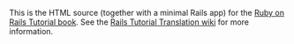 This is the HTML source (together with a minimal Rails app) for the [Ruby on Rails Tutorial book](http://ruby.railstutorial.org/ruby-on-rails-tutorial-book). See the [Rails Tutorial Translation wiki](https://github.com/mhartl/rails_tutorial_translation/wiki) for more information.